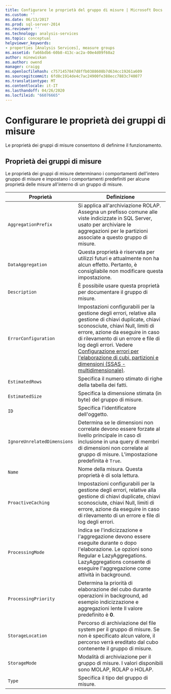 ```yaml
---
title: Configurare le proprietà del gruppo di misure | Microsoft Docs
ms.custom: ''
ms.date: 06/13/2017
ms.prod: sql-server-2014
ms.reviewer: ''
ms.technology: analysis-services
ms.topic: conceptual
helpviewer_keywords:
- properties [Analysis Services], measure groups
ms.assetid: fa66bdb6-60b8-413c-ac2a-00e4d09f60a2
author: minewiskan
ms.author: owend
manager: craigg
ms.openlocfilehash: c7571457847d8ffb0388608b7d634cc19261a609
ms.sourcegitcommit: 6fd8c1914de4c7ac24900fe388ecc7883c740077
ms.translationtype: MT
ms.contentlocale: it-IT
ms.lasthandoff: 04/26/2020
ms.locfileid: "66076665"
---
```

# <a name="configure-measure-group-properties"></a>Configurare le proprietà dei gruppi di misure
  Le proprietà dei gruppi di misure consentono di definirne il funzionamento.  
  
## <a name="measure-group-properties"></a>Proprietà dei gruppi di misure  
 Le proprietà dei gruppi di misure determinano i comportamenti dell'intero gruppo di misure e impostano i comportamenti predefiniti per alcune proprietà delle misure all'interno di un gruppo di misure.  
  
|Proprietà|Definizione|  
|--------------|----------------|  
|`AggregationPrefix`|Si applica all'archiviazione ROLAP. Assegna un prefisso comune alle viste indicizzate in SQL Server, usato per archiviare le aggregazioni per le partizioni associate a questo gruppo di misure.|  
|`DataAggregation`|Questa proprietà è riservata per utilizzi futuri e attualmente non ha alcun effetto. Pertanto, è consigliabile non modificare questa impostazione.|  
|`Description`|È possibile usare questa proprietà per documentare il gruppo di misure.|  
|`ErrorConfiguration`|Impostazioni configurabili per la gestione degli errori, relative alla gestione di chiavi duplicate, chiavi sconosciute, chiavi Null, limiti di errore, azione da eseguire in caso di rilevamento di un errore e file di log degli errori. Vedere [Configurazione errori per l'elaborazione di cubi, partizioni e dimensioni &#40;SSAS - multidimensionale&#41;](error-configuration-for-cube-partition-and-dimension-processing.md).|  
|`EstimatedRows`|Specifica il numero stimato di righe della tabella dei fatti.|  
|`EstimatedSize`|Specifica la dimensione stimata (in byte) del gruppo di misure.|  
|`ID`|Specifica l'identificatore dell'oggetto.|  
|`IgnoreUnrelatedDimensions`|Determina se le dimensioni non correlate devono essere forzate al livello principale in caso di inclusione in una query di membri di dimensioni non correlate al gruppo di misure. L'impostazione predefinita è `True`.|  
|`Name`|Nome della misura. Questa proprietà è di sola lettura.|  
|`ProactiveCaching`|Impostazioni configurabili per la gestione degli errori, relative alla gestione di chiavi duplicate, chiavi sconosciute, chiavi Null, limiti di errore, azione da eseguire in caso di rilevamento di un errore e file di log degli errori.|  
|`ProcessingMode`|Indica se l'indicizzazione e l'aggregazione devono essere eseguite durante o dopo l'elaborazione. Le opzioni sono Regular e LazyAggregations. LazyAggregations consente di eseguire l'aggregazione come attività in background.|  
|`ProcessingPriority`|Determina la priorità di elaborazione del cubo durante operazioni in background, ad esempio indicizzazione e aggregazioni lente Il valore predefinito è **0**.|  
|`StorageLocation`|Percorso di archiviazione del file system per il gruppo di misure. Se non è specificato alcun valore, il percorso verrà ereditato dal cubo contenente il gruppo di misure.|  
|`StorageMode`|Modalità di archiviazione per il gruppo di misure. I valori disponibili sono MOLAP, ROLAP o HOLAP.|  
|`Type`|Specifica il tipo del gruppo di misure.|  
  
  
